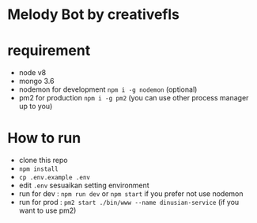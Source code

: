 # Melody Bot by creativefls

# requirement
- node v8
- mongo 3.6
- nodemon for development `npm i -g nodemon` (optional)
- pm2 for production `npm i -g pm2` (you can use other process manager up to you)

# How to run
- clone this repo
- `npm install`
- `cp .env.example .env`
- edit `.env` sesuaikan setting environment
- run for dev : `npm run dev` or `npm start` if you prefer not use nodemon
- run for prod : `pm2 start ./bin/www --name dinusian-service` (if you want to use pm2)
